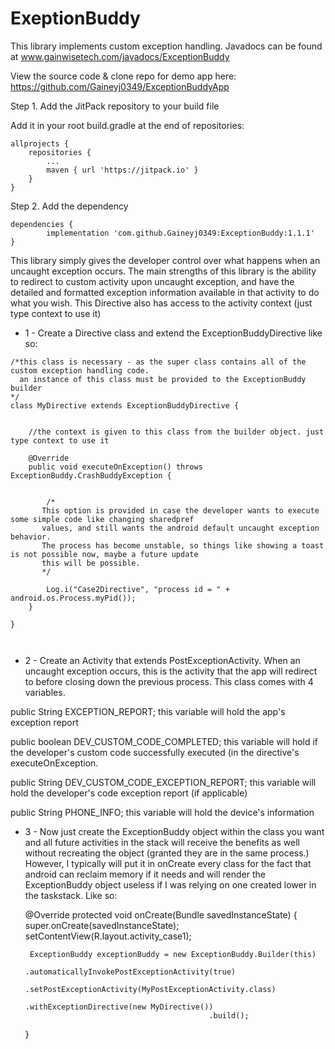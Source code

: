 # ExeptionBuddy
This library implements custom exception handling. 
Javadocs can be found at www.gainwisetech.com/javadocs/ExceptionBuddy

View the source code & clone repo for demo app here:
https://github.com/Gaineyj0349/ExceptionBuddyApp




Step 1. Add the JitPack repository to your build file

Add it in your root build.gradle at the end of repositories:

	allprojects {
		repositories {
			...
			maven { url 'https://jitpack.io' }
		}
	}
	
	
Step 2. Add the dependency

	dependencies {
	        implementation 'com.github.Gaineyj0349:ExceptionBuddy:1.1.1'
	}


This library simply gives the developer control over what happens when an uncaught exception occurs. 
The main strengths of this library is the ability to redirect to custom activity upon uncaught exception, and have the detailed and formatted exception information available in that activity to do what you wish. This Directive also has access to the activity context (just type context to use it)

 - 1 -
Create a Directive class and extend the ExceptionBuddyDirective like so:

```
/*this class is necessary - as the super class contains all of the custom exception handling code.
  an instance of this class must be provided to the ExceptionBuddy builder
*/
class MyDirective extends ExceptionBuddyDirective {


    //the context is given to this class from the builder object. just type context to use it

    @Override
    public void executeOnException() throws ExceptionBuddy.CrashBuddyException {


        /*
       This option is provided in case the developer wants to execute some simple code like changing sharedpref
       values, and still wants the android default uncaught exception behavior.
       The process has become unstable, so things like showing a toast is not possible now, maybe a future update
       this will be possible.
       */

        Log.i("Case2Directive", "process id = " + android.os.Process.myPid());
    }

}

	
```

 - 2 - 
Create an Activity that extends PostExceptionActivity. When an uncaught exception occurs, this is the activity that the app will 	  redirect to before closing down the previous process. This class comes with 4 variables.
 
  public String EXCEPTION_REPORT; 
  this variable will hold the app's exception report
  
  public boolean DEV_CUSTOM_CODE_COMPLETED;
  this variable will hold if the developer's custom code successfully executed (in the directive's executeOnException.
  
  public String DEV_CUSTOM_CODE_EXCEPTION_REPORT;
  this variable will hold the developer's code exception report (if applicable)
  
  public String PHONE_INFO;
  this variable will hold the device's information
  

    
   
 - 3 - 
Now just create the ExceptionBuddy object within the class you want and all future activities in the stack will receive the benefits  as well without recreating the object (granted they are in the same process.) However, I typically will put it in onCreate every     class for the fact that android can reclaim memory if it needs and will render the ExceptionBuddy object useless if I was relying on one created lower in the taskstack. Like so:

	@Override
    protected void onCreate(Bundle savedInstanceState) {
        super.onCreate(savedInstanceState);
        setContentView(R.layout.activity_case1);

        ExceptionBuddy exceptionBuddy = new ExceptionBuddy.Builder(this)
                                                .automaticallyInvokePostExceptionActivity(true)
                                                .setPostExceptionActivity(MyPostExceptionActivity.class)
                                                .withExceptionDirective(new MyDirective())
                                                .build();



    }
	

	

